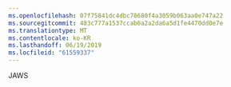 ```yaml
---
ms.openlocfilehash: 07f75841dc4dbc78680f4a3059b063aa0e747a22
ms.sourcegitcommit: 483c777a1537ccab6a2a2da6a5d1fe4470dd0e7e
ms.translationtype: MT
ms.contentlocale: ko-KR
ms.lasthandoff: 06/19/2019
ms.locfileid: "61559337"
---
```

JAWS
